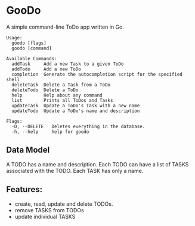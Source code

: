 # GooDo

A simple command-line ToDo app written in Go.

    Usage:
      goodo [flags]
      goodo [command]
    
    Available Commands:
      addTask     Add a new Task to a given ToDo
      addTodo     Add a new ToDo
      completion  Generate the autocompletion script for the specified shell
      deleteTask  Delete a Task from a ToDo
      deleteTodo  Delete a ToDo
      help        Help about any command
      list        Prints all ToDos and Tasks
      updateTask  Update a ToDo's Task with a new name
      updateTodo  Update a ToDo's name and description
    
    Flags:
      -D, --DELETE   Deletes everything in the database.
      -h, --help     help for goodo

## Data Model

A TODO has a name and description.
Each TODO can have a list of TASKS associated with the TODO. 
Each TASK has only a name.

## Features:

 - create, read, update and delete TODOs.
 - remove TASKS from TODOs
 - update individual TASKS
